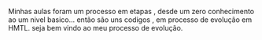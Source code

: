 Minhas aulas foram um processo em etapas , desde um zero conhecimento ao um nivel basico... então são uns codigos , em processo de evolução em HMTL.
seja bem vindo ao meu processo de evolução. 
